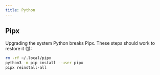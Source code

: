 ```yaml
---
title: Python
---
```


## Pipx

Upgrading the system Python breaks Pipx. These steps should work to restore it ([1](https://github.com/pypa/pipx/issues/278)):

```sh
rm -rf ~/.local/pipx
python3 -m pip install --user pipx
pipx reinstall-all
```

